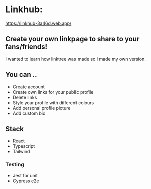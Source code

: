 # Linkhub: 
https://linkhub-3a46d.web.app/

## Create your own linkpage to share to your fans/friends!

I wanted to learn how linktree was made so I made my own version.

## You can ..

* Create account
* Create own links for your public profile
* Delete links
* Style your profile with different colours
* Add personal profile picture
* Add custom bio

## Stack

* React
* Typescript 
* Tailwind

### Testing

* Jest for unit
* Cypress e2e
